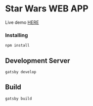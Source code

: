 # Star Wars WEB APP

Live demo [HERE](https://starwars-ui-app.netlify.com/)

### Installing

```
npm install
```

## Development Server

```
gatsby develop
```

## Build

```
gatsby build
```



